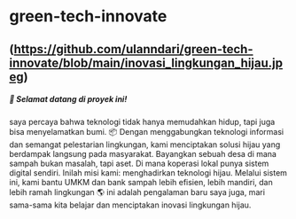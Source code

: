 # green-tech-innovate
(https://github.com/ulanndari/green-tech-innovate/blob/main/inovasi_lingkungan_hijau.jpeg)
-----
##### 🌿 Selamat datang di proyek ini!
saya percaya bahwa teknologi tidak hanya memudahkan hidup, tapi juga bisa menyelamatkan bumi.
📦 Dengan menggabungkan teknologi informasi dan semangat pelestarian lingkungan, kami menciptakan solusi hijau yang berdampak langsung pada masyarakat.
Bayangkan sebuah desa di mana sampah bukan masalah, tapi aset.
Di mana koperasi lokal punya sistem digital sendiri.
Inilah misi kami: menghadirkan teknologi hijau.
Melalui sistem ini, kami bantu UMKM dan bank sampah lebih efisien, lebih mandiri, dan lebih ramah lingkungan 🌎
ini adalah pengalaman baru saya juga, mari sama-sama kita belajar dan menciptakan inovasi lingkungan hijau.

